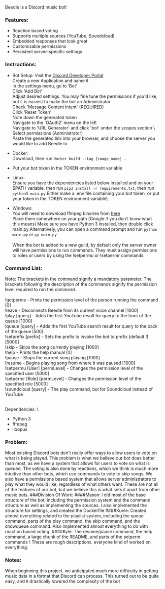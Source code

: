 Beedle is a Discord music bot!

### Features:

- Reaction based voting
- Supports multiple sources (YouTube, Soundcloud)
- Embedded responses that look great
- Customizable permissions
- Persistent server-specific settings
  <br>

### Instructions:
- Bot Setup:
  Visit the [Discord Developer Portal](https://discord.com/developers/applications) \
  Create a new Application and name it \
  In the settings menu, go to 'Bot' \
  Click 'Add Bot' \
  Adjust desired settings. You may fine tune the permissions if you'd like, but it is easiest to make the bot an Administrator \
  Check 'Message Content Intent' (REQUIRED) \
  Click 'Reset Token' \
  Note down the generated token \
  Navigate to the 'OAuth2' menu on the left \
  Navigate to 'URL Generator' and click 'bot' under the scopes section \ 
  Select permissions (Administrator) \
  Paste the generated link into your browser, and choose the server you would like to add Beedle to
  

- Docker:\
  Download, then run `docker build --tag [image_name] .`
- Put your bot token in the TOKEN environment variable
- Linux:\
  Ensure you have the dependencies listed below installed and on your $PATH variable, then run `pip3 install -r requirements.txt`, then run `python3 main.py`
  Either make a .env file containing your bot token, or put your token in the TOKEN environment variable\
- Windows:\
  You will need to download ffmpeg binaries from [here](https://github.com/BtbN/FFmpeg-Builds/releases) \
  Place them somewhere on your path (Google if you don't know what this means)
  Make sure you have Python 3 installed, then double click main.py
  Alternatively, you can open a command prompt and run `python main.py` or `py main.py`\
  <br>
  When the bot is added to a new guild, by default only the server owner will have permissions to run commands. They must assign permissions to roles or users by using the !setpermu or !setpermr commands

### Command List:

Note: The brackets in the command signify a mandatory parameter. The brackets following the description of the commands signify the permission level required to run the command.\
<br>
!getperms - Prints the permission level of the person running the command [0]\
!leave - Disconnects Beedle from its current voice channel [1000]\
!play [query] - Adds the first YouTube result for query to the front of the queue [1000]\
!queue [query] - Adds the first YouTube search result for query to the back of the queue [500]\
!setprefix [prefix] - Sets the prefix to invoke the bot to prefix (default !) [5000]\
!skip - Skips the song currently playing [1000]\
!help - Prints the help manual [0]\
!pause - Stops the current song playing [1000]\
!resume - Begins playing song from where it was paused [1000]\
!setpermu [User] [permLevel] - Changes the permission level of the specified user [5000]\
!setpermr [Role] [permLevel] - Changes the permission level of the specified role [5000]\
!soundcloud [query] - The play command, but for Soundcloud instead of YouTube

<br>
Dependencies: \

- Python 3
- ffmpeg
- libopus
### Problem:
Most existing Discord bots don't really offer ways to allow users to vote on what is being played. This problem is what
we believe our bot does better than most, as we have a system that allows for users to vote on what is queued. The voting is also 
done by reactions, which we think is much more intuitive than other bots, which use commands to vote to skip songs.
We also have a permissions based system that allows server administrators to play what they would like, regardless of what others
want. These are not all of the features of our bot, but we believe this is what sets it apart from other music bots.
###Division Of Work:
  ####Mason: I did most of the base structure of the bot, including the permission system and the command structure as well as implementing the sources. I also implemented the structure for settings, and created the Dockerfile
  ####Kunle: Created almost everything related to the playlist system, including the queue command, parts of the play command, the skip command, and the showqueue command. Also implemented almost everything to do with reaction based voting.
  ####Kyle: The resume/pause command, the help command, a large chunk of the README, and parts of the setperm commands \ 
These are rough descriptions, everyone kind of worked on everything. 
### Notes:
When beginning this project, we anticipated much more difficulty in getting music data in a format that Discord can process. 
This turned out to be quite easy, and it drastically lowered the complexity of the bot 
